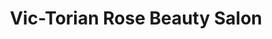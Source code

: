 ---
title: "Vic-Torian Rose Beauty Salon"
url: /scotia/vic-torian-rose-beauty-salon/
shop: beauty
---